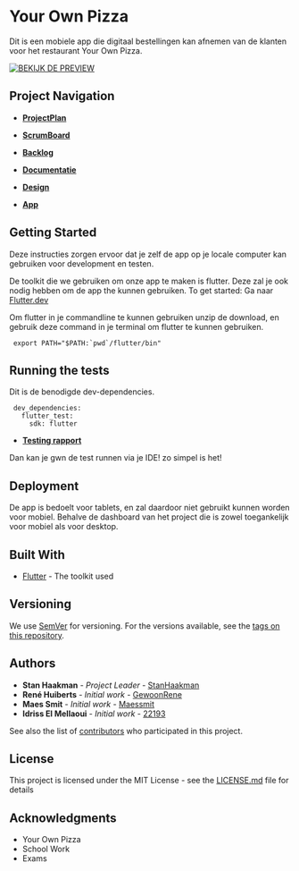 # Your Own Pizza

Dit is een mobiele app die digitaal bestellingen kan afnemen van de klanten voor het restaurant Your Own Pizza.

[![**BEKIJK DE PREVIEW**](https://www.youtube.com/watch?v=9Ts7Dz8QDSY)](https://youtu.be/9Ts7Dz8QDSY)



## Project Navigation

* **[ProjectPlan](https://github.com/GewoonRene/yourownpizza/projects/3)** 
* **[ScrumBoard](https://github.com/GewoonRene/yourownpizza/projects/2)** 
* **[Backlog](https://github.com/GewoonRene/yourownpizza/issues)** 

* **[Documentatie](https://github.com/GewoonRene/yourownpizza/tree/master/documentation)**
* **[Design](https://github.com/GewoonRene/yourownpizza/tree/master/design)**
* **[App](https://github.com/GewoonRene/yourownpizza/tree/master)**

## Getting Started

Deze instructies zorgen ervoor dat je zelf de app op je locale computer kan gebruiken voor development en testen.

De toolkit die we gebruiken om onze app te maken is flutter. Deze zal je ook nodig hebben om de app the kunnen gebruiken. To get started: Ga naar  [Flutter.dev](https://flutter.dev/docs/get-started/install)

Om flutter in je commandline te kunnen gebruiken unzip de download, en gebruik deze command in je terminal om flutter te kunnen gebruiken.

```
 export PATH="$PATH:`pwd`/flutter/bin"
```

## Running the tests

Dit is de benodigde dev-dependencies.
```
 dev_dependencies:
   flutter_test:
     sdk: flutter
```
* **[Testing rapport](https://github.com/GewoonRene/yourownpizza/blob/master/documentation/Test%20Rapport%20.pdf)**

Dan kan je gwn de test runnen via je IDE! zo simpel is het!

## Deployment

De app is bedoelt voor tablets, en zal daardoor niet gebruikt kunnen worden voor mobiel. Behalve de dashboard van het project die is zowel toegankelijk voor mobiel als voor desktop. 

## Built With

* [Flutter](https://flutter.dev) - The toolkit used

## Versioning

We use [SemVer](http://semver.org/) for versioning. For the versions available, see the [tags on this repository](https://github.com/your/project/tags). 

## Authors

* **Stan Haakman** - *Project Leader* - [StanHaakman](https://github.com/StanHaakman)
* **René Huiberts** - *Initial work* - [GewoonRene](https://github.com/GewoonRene)
* **Maes Smit** - *Initial work* - [Maessmit](https://github.com/maessmit)
* **Idriss El Mellaoui** - *Initial work* - [22193](https://github.com/22193)

See also the list of [contributors](https://github.com/your/project/contributors) who participated in this project.

## License

This project is licensed under the MIT License - see the [LICENSE.md](LICENSE.md) file for details

## Acknowledgments

* Your Own Pizza
* School Work
* Exams
